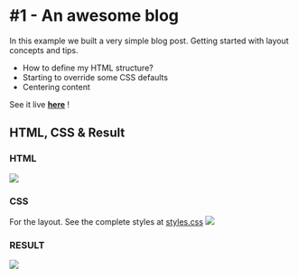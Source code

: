 # #1 - An awesome blog
In this example we built a very simple blog post. Getting started with layout concepts and tips.
- How to define my HTML structure?
- Starting to override some CSS defaults
- Centering content

See it live __[here][demo]__ !

## HTML, CSS & Result
### HTML
![][html]
### CSS
For the layout. See the complete styles at [styles.css](styles.css)
![][css]
### RESULT
![][result]

[demo]: https://sebastiandg7.github.io/scrimba-responsive-web-design/1-an-awesome-blog-post/
[html]: docs/1-html.png
[css]: docs/1-css.png
[result]: docs/1-result.png

